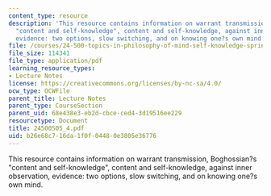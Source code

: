 ```yaml
---
content_type: resource
description: 'This resource contains information on warrant transmission, Boghossian?s
  "content and self-knowledge", content and self-knowledge, against inner observation,
  evidence: two options, slow switching, and on knowing one?s own mind.'
file: /courses/24-500-topics-in-philosophy-of-mind-self-knowledge-spring-2005/b26e68c716da1f0f04480e3805e36776_24500S05_4.pdf
file_size: 114341
file_type: application/pdf
learning_resource_types:
- Lecture Notes
license: https://creativecommons.org/licenses/by-nc-sa/4.0/
ocw_type: OCWFile
parent_title: Lecture Notes
parent_type: CourseSection
parent_uid: 68e438e3-eb2d-cbce-ced4-3d19516ee229
resourcetype: Document
title: 24500S05_4.pdf
uid: b26e68c7-16da-1f0f-0448-0e3805e36776
---
```

This resource contains information on warrant transmission, Boghossian?s "content and self-knowledge", content and self-knowledge, against inner observation, evidence: two options, slow switching, and on knowing one?s own mind.